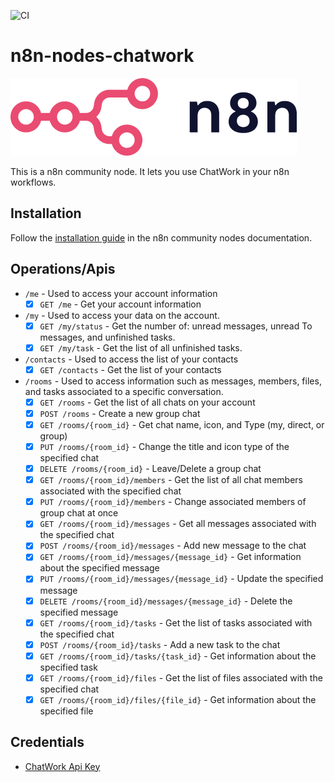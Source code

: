 ![CI](https://github.com/hoangsetup/n8n-nodes-chatwork/workflows/CI/badge.svg)

# n8n-nodes-chatwork

![n8n.io - Workflow Automation](https://raw.githubusercontent.com/n8n-io/n8n/master/assets/n8n-logo.png)

This is a n8n community node. It lets you use ChatWork in your n8n workflows.

## Installation

Follow the [installation guide](https://docs.n8n.io/integrations/community-nodes/installation/) in the n8n community nodes documentation.

## Operations/Apis

- `/me` - Used to access your account information
  - [x] `GET /me` - Get your account information
- `/my` - Used to access your data on the account.
  - [x] `GET /my/status` - Get the number of: unread messages, unread To messages, and unfinished tasks.
  - [x] `GET /my/task` - Get the list of all unfinished tasks.
- `/contacts` - Used to access the list of your contacts
  - [x] `GET /contacts` - Get the list of your contacts
- `/rooms` - Used to access information such as messages, members, files, and tasks associated to a specific conversation.
  - [x] `GET /rooms` - Get the list of all chats on your account
  - [x] `POST /rooms` - Create a new group chat
  - [x] `GET /rooms/{room_id}` - Get chat name, icon, and Type (my, direct, or group)
  - [x] `PUT /rooms/{room_id}` - Change the title and icon type of the specified chat
  - [x] `DELETE /rooms/{room_id}` - Leave/Delete a group chat
  - [x] `GET /rooms/{room_id}/members` - Get the list of all chat members associated with the specified chat
  - [x] `PUT /rooms/{room_id}/members` - Change associated members of group chat at once
  - [x] `GET /rooms/{room_id}/messages` - Get all messages associated with the specified chat
  - [x] `POST /rooms/{room_id}/messages` - Add new message to the chat
  - [x] `GET /rooms/{room_id}/messages/{message_id}` - Get information about the specified message
  - [x] `PUT /rooms/{room_id}/messages/{message_id}` - Update the specified message
  - [x] `DELETE /rooms/{room_id}/messages/{message_id}` - Delete the specified message
  - [x] `GET /rooms/{room_id}/tasks` - Get the list of tasks associated with the specified chat
  - [x] `POST /rooms/{room_id}/tasks` - Add a new task to the chat
  - [x] `GET /rooms/{room_id}/tasks/{task_id}` - Get information about the specified task
  - [x] `GET /rooms/{room_id}/files` - Get the list of files associated with the specified chat
  - [x] `GET /rooms/{room_id}/files/{file_id}` - Get information about the specified file

## Credentials

- [ChatWork Api Key](https://help.chatwork.com/hc/ja/articles/115000172402-API%E3%83%88%E3%83%BC%E3%82%AF%E3%83%B3%E3%82%92%E7%99%BA%E8%A1%8C%E3%81%99%E3%82%8B)
